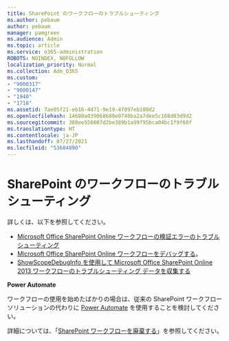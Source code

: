 ```yaml
---
title: SharePoint のワークフローのトラブルシューティング
ms.author: pebaum
author: pebaum
manager: pamgreen
ms.audience: Admin
ms.topic: article
ms.service: o365-administration
ROBOTS: NOINDEX, NOFOLLOW
localization_priority: Normal
ms.collection: Adm_O365
ms.custom:
- "9000317"
- "9000147"
- "1940"
- "1718"
ms.assetid: 7ae05f21-eb16-4d71-9e19-4f097eb100d2
ms.openlocfilehash: 14680a039068688e0740ba2a7dee5c168d03d9d2
ms.sourcegitcommit: 380ee556007d2be389b1a99795bca04bc1f9f60f
ms.translationtype: HT
ms.contentlocale: ja-JP
ms.lasthandoff: 07/27/2021
ms.locfileid: "53604890"
---
```

# <a name="troubleshoot-workflows-in-sharepoint"></a>SharePoint のワークフローのトラブルシューティング

詳しくは、以下を参照してください。

- [Microsoft Office SharePoint Online ワークフローの検証エラーのトラブルシューティング](/sharepoint/dev/general-development/troubleshooting-sharepoint-server-workflow-validation-errors-in-visio)
- [Microsoft Office SharePoint Online ワークフローをデバッグする](/sharepoint/dev/general-development/debugging-sharepoint-server-workflows)。
- [ShowScopeDebugInfo を使用して Microsoft Office SharePoint Online 2013 ワークフローのトラブルシューティング データを収集する](/sharepoint/troubleshoot/workflows/gather-workflow-data)

**Power Automate**

ワークフローの使用を始めたばかりの場合は、従来の SharePoint ワークフロー ソリューションの代わりに [Power Automate](/power-automate/modern-approvals) を使用することを検討してください。

詳細については、「[SharePoint ワークフローを廃棄する](/alchemyinsights/sharepoint-workflows-retiring)」を参照してください。
